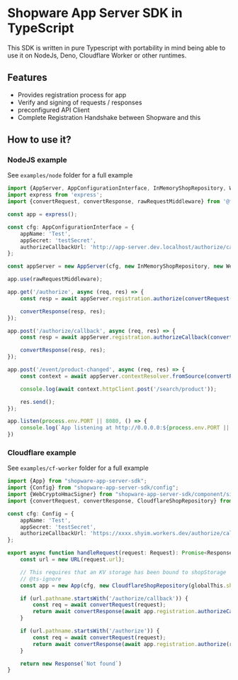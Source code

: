 # Shopware App Server SDK in TypeScript

This SDK is written in pure Typescript with portability in mind being able to use it on NodeJs, Deno, Cloudflare Worker or other runtimes.

## Features

- Provides registration process for app
- Verify and signing of requests / responses
- preconfigured API Client
- Complete Registration Handshake between Shopware and this 

## How to use it?

### NodeJS example

See `examples/node` folder for a full example

```typescript
import {AppServer, AppConfigurationInterface, InMemoryShopRepository, WebCryptoHmacSigner} from "@friendsofshopware/app-server-sdk";
import express from 'express';
import {convertRequest, convertResponse, rawRequestMiddleware} from '@friendsofshopware/app-server-sdk-express';

const app = express();

const cfg: AppConfigurationInterface = {
    appName: 'Test',
    appSecret: 'testSecret',
    authorizeCallbackUrl: 'http://app-server.dev.localhost/authorize/callback'
};

const appServer = new AppServer(cfg, new InMemoryShopRepository, new WebCryptoHmacSigner);

app.use(rawRequestMiddleware);

app.get('/authorize', async (req, res) => {
    const resp = await appServer.registration.authorize(convertRequest(req));

    convertResponse(resp, res);
});

app.post('/authorize/callback', async (req, res) => {
    const resp = await appServer.registration.authorizeCallback(convertRequest(req));

    convertResponse(resp, res);
});

app.post('/event/product-changed', async (req, res) => {
    const context = await appServer.contextResolver.fromSource(convertRequest(req));

    console.log(await context.httpClient.post('/search/product'));

    res.send();
});

app.listen(process.env.PORT || 8080, () => {
    console.log(`App listening at http://0.0.0.0:${process.env.PORT || 8080}`)
})
```


### Cloudflare example

See `examples/cf-worker` folder for a full example

```typescript
import {App} from "shopware-app-server-sdk";
import {Config} from "shopware-app-server-sdk/config";
import {WebCryptoHmacSigner} from "shopware-app-server-sdk/component/signer";
import {convertRequest, convertResponse, CloudflareShopRepository} from "shopware-app-server-sdk/runtime/cf-worker";

const cfg: Config = {
    appName: 'Test',
    appSecret: 'testSecret',
    authorizeCallbackUrl: 'https://xxxx.shyim.workers.dev/authorize/callback'
};

export async function handleRequest(request: Request): Promise<Response> {
    const url = new URL(request.url);

    // This requires that an KV storage has been bound to shopStorage
    // @ts-ignore
    const app = new App(cfg, new CloudflareShopRepository(globalThis.shopStorage), new WebCryptoHmacSigner());

    if (url.pathname.startsWith('/authorize/callback')) {
        const req = await convertRequest(request);
        return await convertResponse(await app.registration.authorizeCallback(req));
    }

    if (url.pathname.startsWith('/authorize')) {
        const req = await convertRequest(request);
        return await convertResponse(await app.registration.authorize(req));
    }

    return new Response(`Not found`)
}

```
